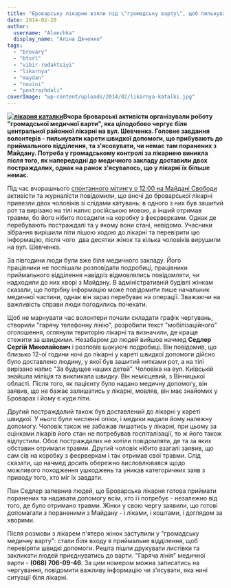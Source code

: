 ```yaml
---
title: "Броварську лікарню взяли під \"громадську варту\", щоб пильнувати поранених"
date: 2014-02-20
author: 
  username: "Aleechka"
  display_name: "Аліна Дяченко"
tags: 
  - "brovary"
  - "btsrl"
  - "vibir-redaktsiyi"
  - "likarnya"
  - "maydan"
  - "novini"
  - "postrazhdali"
coverImage: "wp-content/uploads/2014/02/likarnya-katalki.jpg"
---
```


**[![лікарня каталки](https://mpz.brovary.org/wp-content/uploads/2014/02/likarnya-katalki.jpg)](https://mpz.brovary.org/wp-content/uploads/2014/02/likarnya-katalki.jpg)Вчора броварські активісти організували роботу "громадської медичної варти", яка цілодобово чергує біля центральної районної лікарні на вул. Шевченка. Головне завдання волонтерів - пильнувати карети швидкої допомоги, що прибувають до приймального відділення, та з'ясовувати, чи немає там поранених з Майдану. Потреба у громадському контролі за лікарнею виникла після того, як напередодні до медичного закладу доставили двох постраждалих, однак на ранок з'ясувалось, що у лікарні їх більше немає.**

Під час вчорашнього [спонтанного мітингу о 12:00 на Майдані Свободи](https://mpz.brovary.org/brovarchani-domovilis-shhodnya-zbiratis-na-maydani-svobodi-o-12-00/) активісти та журналісти повідомили, що вночі до броварської лікарні привезли двох чоловіків зі слідами катувань: в одного з них був зашитий рот та вирізано на тілі напис російською мовою, а інший отримав травми, бо його нібито посадили на коробку з феєрверками. Однак де перебувають постраждалі та у якому вони стані, невідомо. Учасники зібрання вирішили піти пішою ходою до лікарні та перевірити цю інформацію, після чого  два десятки жінок та кілька чоловіків вирушили на вул. Шевченка.

За півгодини люди були вже біля медичного закладу. Його працівники не поспішали розповідати подробиці, працівники приймального відділення навідріз відмовлялись повідомляти, чи надходили до них хворі з Майдану. В адміністративній будівлі жінкам сказали, що потрібну інформацію може повідомити лише начальник медичної частини, однак він зараз перебуває на операції. Зважаючи на важливість справи люди погодились почекати.

Щоб не марнувати час волонтери почали складати графік чергувань, створили "гарячу телефонну лінію", розробили текст "мобілізаційного" оголошення, оглянули територію лікарні та визначили, де краще стежити за швидкими. Незабаром до людей вийшов начмед **Седлер Сергій Миколайович** і розповів шокуючі подробиці. Він повідомив, що близько 12-ої години ночі до лікарні у кареті швидкої допомоги дійсно було доставлено людину, у якої був зашитий нитками рот, а на тілі вирізано напис "За будущее наших детей". Чоловіка на вул. Київській знайшла міліція та викликала швидку. Він немісцевий, з Вінницької області. Після того, як пацієнту було надано медичну допомогу, він заявив, що не бажає залишатись у лікарні, мовляв, він має знайомих у Броварах і йому є куди піти.

Другий постраждалий також був доставлений до лікарні у кареті швидкої. У нього були численні опіки, і медики надали йому належну допомогу. Чоловік також не забажав лишатись у лікарні, при цьому за оцінками лікарів його стан не потребував госпіталізації, то ж його також відпустили. Обоє постраждалих не хотіли повідомляти, де та за яких обставин отримали травми. Другий чоловік нібито взагалі заявив, що сам сів на коробку з феєрверкам і так отримав свої травми. Слід сказати, що начмед досить обережно висловлювався щодо можливого походження ушкоджень та уникав категоричних заяв з приводу того, хто міг їх завдати.

Пан Седлер запевнив людей, що Броварська лікарня готова приймати поранених та надавати допомогу всім, хто її потребує - незалежно від того, де було отримано травми. Жінки у свою чергу заявили, що готові допомагати з пораненими з Майдану - і ліками, і коштами, і доглядом за хворими.

Після розмови з лікарем п'ятеро жінок заступили у "громадську медичну варту": стали біля входу в приймальне відділення, щоб перевіряти швидкі допомоги. Решта пішли друкувати листівки та закликати людей приєднуватись до варти. "Гаряча лінія" медичної варти - **(068) 706-09-46**. За цим номером можна записатись на чергування, повідомити важливу інформацію чи з'ясувати, яка нині ситуації біля лікарні.
